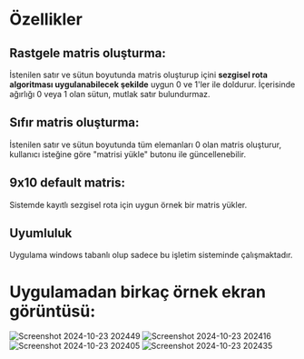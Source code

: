 # Özellikler

## Rastgele matris oluşturma: 
İstenilen satır ve sütun boyutunda matris oluşturup içini **sezgisel rota algoritması uygulanabilecek şekilde** uygun 0 ve 1'ler ile doldurur. 
İçerisinde ağırlığı 0 veya 1 olan sütun, mutlak satır bulundurmaz.

## Sıfır matris oluşturma: 
İstenilen satır ve sütun boyutunda tüm elemanları 0 olan matris oluşturur, kullanıcı isteğine göre "matrisi yükle" butonu ile güncellenebilir.

## 9x10 default matris: 
Sistemde kayıtlı sezgisel rota için uygun örnek bir matris yükler.

## Uyumluluk
Uygulama windows tabanlı olup sadece bu işletim sisteminde çalışmaktadır.

# Uygulamadan birkaç örnek ekran görüntüsü:

![Screenshot 2024-10-23 202449](https://github.com/user-attachments/assets/1bcdced2-9e03-4e9b-b1ea-492f7b4c5b51)
![Screenshot 2024-10-23 202416](https://github.com/user-attachments/assets/08fca332-cbde-4acc-9c9d-d0f379bd2dac)
![Screenshot 2024-10-23 202405](https://github.com/user-attachments/assets/8987d341-9947-4a90-817d-b2b3521070f3)
![Screenshot 2024-10-23 202435](https://github.com/user-attachments/assets/d7545b7d-7ed6-461c-95b9-8c09284c36ee)
